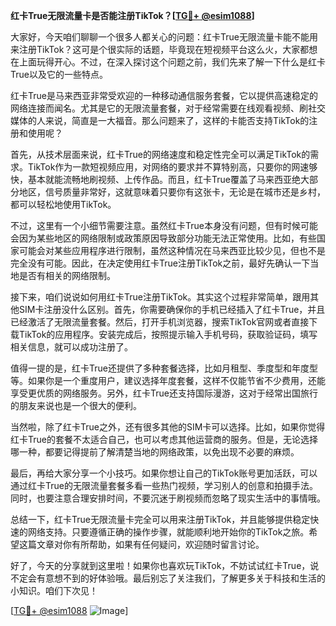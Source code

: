 **红卡True无限流量卡是否能注册TikTok？[[TG💪+ @esim1088](https://t.me/s/esim1088)]**

大家好，今天咱们聊聊一个很多人都关心的问题：红卡True无限流量卡能不能用来注册TikTok？这可是个很实际的话题，毕竟现在短视频平台这么火，大家都想在上面玩得开心。不过，在深入探讨这个问题之前，我们先来了解一下什么是红卡True以及它的一些特点。

红卡True是马来西亚非常受欢迎的一种移动通信服务套餐，它以提供高速稳定的网络连接而闻名。尤其是它的无限流量套餐，对于经常需要在线观看视频、刷社交媒体的人来说，简直是一大福音。那么问题来了，这样的卡能否支持TikTok的注册和使用呢？

首先，从技术层面来说，红卡True的网络速度和稳定性完全可以满足TikTok的需求。TikTok作为一款短视频应用，对网络的要求并不算特别高，只要你的网速够快，基本就能流畅地刷视频、上传作品。而且，红卡True覆盖了马来西亚绝大部分地区，信号质量非常好，这就意味着只要你有这张卡，无论是在城市还是乡村，都可以轻松地使用TikTok。

不过，这里有一个小细节需要注意。虽然红卡True本身没有问题，但有时候可能会因为某些地区的网络限制或政策原因导致部分功能无法正常使用。比如，有些国家可能会对某些应用程序进行限制，虽然这种情况在马来西亚比较少见，但也不是完全没有可能。因此，在决定使用红卡True注册TikTok之前，最好先确认一下当地是否有相关的网络限制。

接下来，咱们说说如何用红卡True注册TikTok。其实这个过程非常简单，跟用其他SIM卡注册没什么区别。首先，你需要确保你的手机已经插入了红卡True，并且已经激活了无限流量套餐。然后，打开手机浏览器，搜索TikTok官网或者直接下载TikTok的应用程序。安装完成后，按照提示输入手机号码，获取验证码，填写相关信息，就可以成功注册了。

值得一提的是，红卡True还提供了多种套餐选择，比如月租型、季度型和年度型等。如果你是一个重度用户，建议选择年度套餐，这样不仅能节省不少费用，还能享受更优质的网络服务。另外，红卡True还支持国际漫游，这对于经常出国旅行的朋友来说也是一个很大的便利。

当然啦，除了红卡True之外，还有很多其他的SIM卡可以选择。比如，如果你觉得红卡True的套餐不太适合自己，也可以考虑其他运营商的服务。但是，无论选择哪一种，都要记得提前了解清楚当地的网络政策，以免出现不必要的麻烦。

最后，再给大家分享一个小技巧。如果你想让自己的TikTok账号更加活跃，可以通过红卡True的无限流量套餐多看一些热门视频，学习别人的创意和拍摄手法。同时，也要注意合理安排时间，不要沉迷于刷视频而忽略了现实生活中的事情哦。

总结一下，红卡True无限流量卡完全可以用来注册TikTok，并且能够提供稳定快速的网络支持。只要遵循正确的操作步骤，就能顺利地开始你的TikTok之旅。希望这篇文章对你有所帮助，如果有任何疑问，欢迎随时留言讨论。

好了，今天的分享就到这里啦！如果你也喜欢玩TikTok，不妨试试红卡True，说不定会有意想不到的好体验哦。最后别忘了关注我们，了解更多关于科技和生活的小知识。咱们下次见！

[[TG💪+ @esim1088](https://t.me/s/esim1088) ![Image](https://i.postimg.cc/4NQfJmqS/Snipaste-2025-05-13-00-14-12.png)]